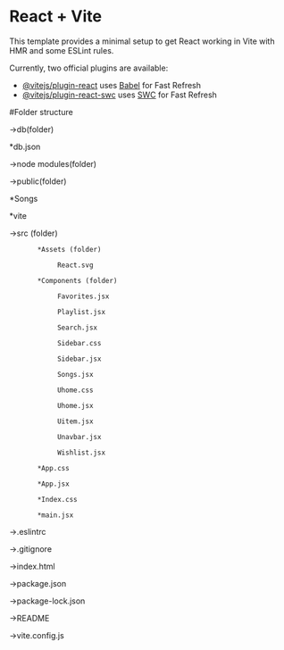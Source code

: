 # React + Vite

This template provides a minimal setup to get React working in Vite with HMR and some ESLint rules.

Currently, two official plugins are available:

- [@vitejs/plugin-react](https://github.com/vitejs/vite-plugin-react/blob/main/packages/plugin-react/README.md) uses [Babel](https://babeljs.io/) for Fast Refresh
- [@vitejs/plugin-react-swc](https://github.com/vitejs/vite-plugin-react-swc) uses [SWC](https://swc.rs/) for Fast Refresh

  
#Folder structure

→db(folder) 

   *db.json 
   
→node modules(folder) 

→public(folder) 

   *Songs 
   
   *vite 
   
 →src (folder) 
        
           *Assets (folder)
           
                React.svg 
                
           *Components (folder)
           
                Favorites.jsx 
                
                Playlist.jsx
                
                Search.jsx
                
                Sidebar.css
                
                Sidebar.jsx
                
                Songs.jsx
                
                Uhome.css

                Uhome.jsx 
                
                Uitem.jsx 
                
                Unavbar.jsx 
                
                Wishlist.jsx
                
           *App.css
           
           *App.jsx
           
           *Index.css

           *main.jsx 
       
→.eslintrc 

→.gitignore

→index.html 

→package.json 

→package-lock.json 
 
→README

→vite.config.js
